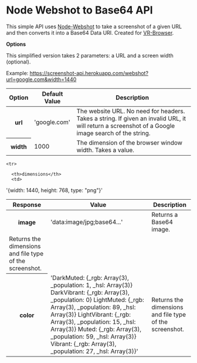 Node Webshot to Base64 API
==========================

This simple API uses [Node-Webshot](https://github.com/brenden/node-webshot) to take a screenshot of a given URL and then converts it into a Base64 Data URI. Created for [VR-Browser](https://github.com/yeemachine/vr-browser).

**Options**

This simplified version takes 2 parameters: a URL and a screen width (optional).

Example: https://screenshot-api.herokuapp.com/webshot?url=google.com&width=1440

<table>
  <thead>
    <tr>
      <th>Option</th>
      <th>Default Value</th>
      <th>Description</th>
    </tr>
  </thead>
  <tbody>
   <tr>
      <th>url</th>
      <td>
'google.com'
      </td>
      <td>The website URL. No need for headers. Takes a string. If given an invalid URL, it will return a screenshot of a Google image search of the string.</td>
    </tr>
    <tr>
      <th>width</th>
      <td>
1000
      </td>
      <td>The dimension of the browser window width. Takes a value.</td>
    </tr>
  
  </tbody>
</table>

<table>
  <thead>
    <tr>
      <th>Response</th>
      <th>Value</th>
      <th>Description</th>
    </tr>
  </thead>
  
  
  <tbody>
   <tr>
      <th>image</th>
      <td>
'data:image/jpg;base64...'
      </td>
      <td>Returns a Base64 image.</td>
    </tr>
    
    <tr>
    
      <th>dimensions</th>
      <td>
'{width: 1440, height: 768, type: "png"}'
</td>
      <td>Returns the dimensions and file type of the screenshot.</td>
    </tr>
    <tr>
    <th>color</th>
      <td>
'DarkMuted: {_rgb: Array(3), _population: 1, _hsl: Array(3)}
DarkVibrant: {_rgb: Array(3), _population: 0}
LightMuted: {_rgb: Array(3), _population: 89, _hsl: Array(3)}
LightVibrant: {_rgb: Array(3), _population: 15, _hsl: Array(3)}
Muted: {_rgb: Array(3), _population: 59, _hsl: Array(3)}
Vibrant: {_rgb: Array(3), _population: 27, _hsl: Array(3)}'
</td>
<td>Returns the dimensions and file type of the screenshot.</td>
    </tr>
  
  </tbody>
</table>
